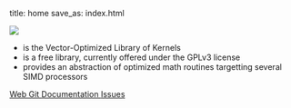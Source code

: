 title: home
save_as: index.html

<div class="row">
  <img class="img-responsive center-block" src="theme/assets/volk.png">
</div>
<div class="row">

<div class="col-sm-3">
</div>
<div class="col-sm-6">
<ul>
  <li> is the Vector-Optimized Library of Kernels </li>
  <li> is a free library, currently offered under the GPLv3 license </li>
  <li> provides an abstraction of optimized math routines targetting several SIMD processors </li>
</ul>
</div>
<div class="col-sm-3">
</div>

</div>
<div class="row text-center">
    <a href="https://github.com/gnuradio/volk.git" class="btn btn-primary btn-large">
        <i class="fa fa-code-fork"></i> Web Git
    </a>
    <a href="doxygen/" class="btn btn-primary btn-large">
        <i class="fa fa-book"></i> Documentation
    </a>
    <a href="https://github.com/gnuradio/volk/issues" class="btn btn-primary btn-large">
        <i class="fa fa-bug"></i> Issues
    </a>
</div>


